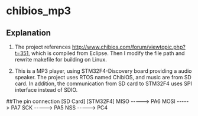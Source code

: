 # chibios_mp3

## Explanation 

1. The project references http://www.chibios.com/forum/viewtopic.php?t=351, which is compiled from Eclipse. Then I modify the file path and rewrite makefile for building on Linux.

2. This is a MP3 player, using STM32F4-Discovery board providing a audio speaker. The project uses RTOS named ChibiOS, and music are from SD card. In addition, the communication from SD card to STM32F4 uses SPI interface instead of SDIO.

##The pin connection 
        [SD Card]      [STM32F4]
          MISO  ----->    PA6
          MOSI  ----->    PA7
          SCK   ----->    PA5
          NSS   ----->    PC4
     
